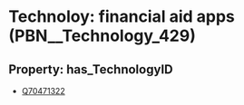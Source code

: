 # Technoloy: __financial aid apps__ (PBN__Technology_429)

## Property: has_TechnologyID

* [Q70471322](Q70471322)

